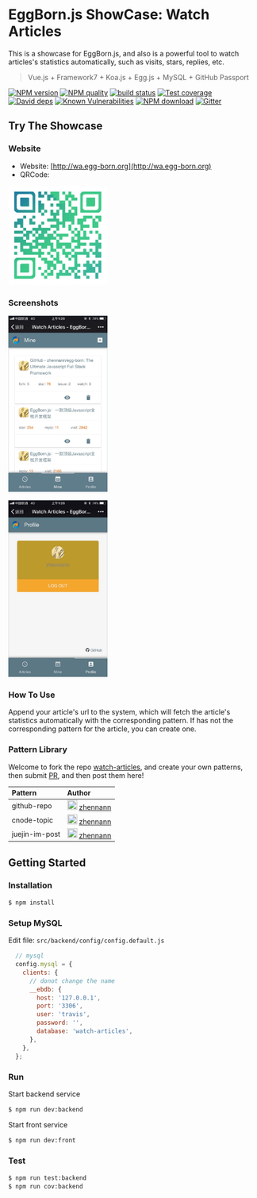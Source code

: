 # EggBorn.js ShowCase: Watch Articles

This is a showcase for EggBorn.js, and also is a powerful tool to watch articles's statistics automatically, such as visits, stars, replies, etc. 

> Vue.js + Framework7 + Koa.js + Egg.js + MySQL + GitHub Passport

[![NPM version][npm-image]][npm-url]
[![NPM quality][quality-image]][quality-url]
[![build status][travis-image]][travis-url]
[![Test coverage][codecov-image]][codecov-url]
[![David deps][david-image]][david-url]
[![Known Vulnerabilities][snyk-image]][snyk-url]
[![NPM download][download-image]][download-url]
[![Gitter][gitter-image]][gitter-url]

[npm-image]: https://img.shields.io/npm/v/egg-born-showcase-watch-articles.svg?style=flat-square
[npm-url]: https://npmjs.org/package/egg-born-showcase-watch-articles
[quality-image]: http://npm.packagequality.com/shield/egg-born-showcase-watch-articles.svg?style=flat-square
[quality-url]: http://packagequality.com/#?package=egg-born-showcase-watch-articles
[travis-image]: https://img.shields.io/travis/zhennann/egg-born-showcase-watch-articles.svg?style=flat-square
[travis-url]: https://travis-ci.org/zhennann/egg-born-showcase-watch-articles
[codecov-image]: https://img.shields.io/codecov/c/github/zhennann/egg-born-showcase-watch-articles.svg?style=flat-square
[codecov-url]: https://codecov.io/gh/zhennann/egg-born-showcase-watch-articles
[david-image]: https://img.shields.io/david/zhennann/egg-born-showcase-watch-articles.svg?style=flat-square
[david-url]: https://david-dm.org/zhennann/egg-born-showcase-watch-articles
[snyk-image]: https://snyk.io/test/npm/egg-born-showcase-watch-articles/badge.svg?style=flat-square
[snyk-url]: https://snyk.io/test/npm/egg-born-showcase-watch-articles
[download-image]: https://img.shields.io/npm/dm/egg-born-showcase-watch-articles.svg?style=flat-square
[download-url]: https://npmjs.org/package/egg-born-showcase-watch-articles
[gitter-image]: https://badges.gitter.im/zhennann/egg-born.svg?style=flat-square
[gitter-url]: https://gitter.im/zhennann/egg-born?utm_source=badge&utm_medium=badge&utm_campaign=pr-badge&utm_content=badge

## Try The Showcase

### Website

- Website: [http://wa.egg-born.org](http://wa.egg-born.org)
- QRCode: 
<p>
    <img width="200" src="https://github.com/zhennann/egg-born-showcase-watch-articles/blob/master/docs/images/qrcode.png"></img>
</p>

### Screenshots
<p>
    <img width="200" src="https://github.com/zhennann/egg-born-showcase-watch-articles/blob/master/docs/images/1.jpg"></img>
</p>
<p>
    <img width="200" src="https://github.com/zhennann/egg-born-showcase-watch-articles/blob/master/docs/images/2.jpg"></img>
</p>

### How To Use

Append your article's url to the system, which will fetch the article's statistics automatically with the corresponding pattern. If has not the corresponding pattern for the article, you can create one.

### Pattern Library

Welcome to fork the repo [watch-articles](https://github.com/zhennann/watch-articles), and create your own patterns, then submit [PR](https://github.com/zhennann/watch-articles/pulls), and then post them here!

| Pattern  | Author           |
| :------- | :---------------- |
| github-repo  | <img width="20" height="20" src="https://avatars2.githubusercontent.com/u/24246985?s=40&v=4"></img> [zhennann](https://github.com/zhennann) |
| cnode-topic | <img width="20" height="20" src="https://avatars2.githubusercontent.com/u/24246985?s=40&v=4"></img> [zhennann](https://github.com/zhennann) |
| juejin-im-post | <img width="20" height="20" src="https://avatars2.githubusercontent.com/u/24246985?s=40&v=4"></img> [zhennann](https://github.com/zhennann) |

## Getting Started

### Installation

```bash
$ npm install
```

### Setup MySQL 

Edit file: `src/backend/config/config.default.js`

``` javascript
  // mysql
  config.mysql = {
    clients: {
      // donot change the name  
      __ebdb: {
        host: '127.0.0.1',
        port: '3306',
        user: 'travis',
        password: '',
        database: 'watch-articles',
      },
    },
  };
```

### Run

Start backend service
```bash
$ npm run dev:backend
```

Start front service
```bash
$ npm run dev:front
```

### Test

```bash
$ npm run test:backend
$ npm run cov:backend
```
